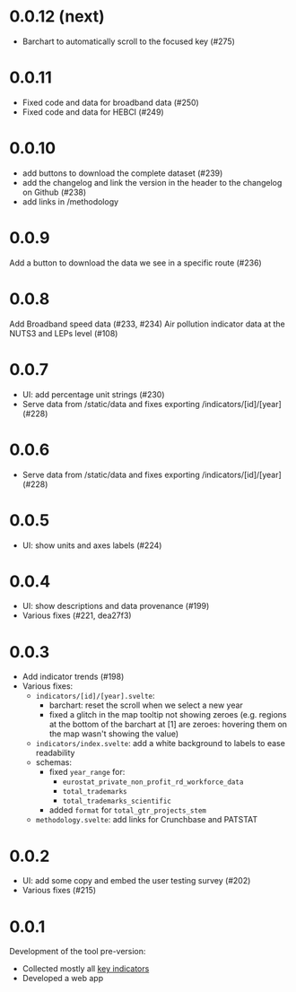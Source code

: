 # 0.0.12 (next)

- Barchart to automatically scroll to the focused key (#275)

# 0.0.11

- Fixed code and data for broadband data (#250)
- Fixed code and data for HEBCI (#249)

# 0.0.10

- add buttons to download the complete dataset (#239)
- add the changelog and link the version in the header to the changelog on Github (#238)
- add links in /methodology

# 0.0.9

Add a button to download the data we see in a specific route (#236)

# 0.0.8

Add Broadband speed data (#233, #234)
Air pollution indicator data at the NUTS3 and LEPs level (#108)

# 0.0.7

- UI: add percentage unit strings (#230)
- Serve data from /static/data and fixes exporting /indicators/[id]/[year] (#228)

# 0.0.6

- Serve data from /static/data and fixes exporting /indicators/[id]/[year] (#228)

# 0.0.5

- UI: show units and axes labels (#224)

# 0.0.4

- UI: show descriptions and data provenance (#199)
- Various fixes (#221, dea27f3)

# 0.0.3

- Add indicator trends (#198)
- Various fixes:
  - `indicators/[id]/[year].svelte`:
    - barchart: reset the scroll when we select a new year
    - fixed a glitch in the map tooltip not showing zeroes
    (e.g. regions at the bottom of the barchart at [1] are zeroes: hovering them on the map wasn't showing the value)
  - `indicators/index.svelte`: add a white background to labels to ease readability
  - schemas:
    - fixed `year_range` for:
      - `eurostat_private_non_profit_rd_workforce_data`
      - `total_trademarks`
      - `total_trademarks_scientific`
    - added `format` for `total_gtr_projects_stem`
  - `methodology.svelte`: add links for Crunchbase and PATSTAT

# 0.0.2

- UI: add some copy and embed the user testing survey  (#202)
- Various fixes (#215)

# 0.0.1

Development of the tool pre-version:
- Collected mostly all [key indicators](https://github.com/nestauk/beis-indicators/issues?q=is%3Aissue+is%3Aopen+sort%3Aupdated-desc+label%3Akey)
- Developed a web app
